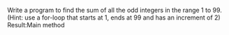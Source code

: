 Write a program to find the sum of all the odd integers in the range 1 to 99.
(Hint: use a for-loop that starts at 1, ends at 99 and has an increment of 2)
Result:Main method